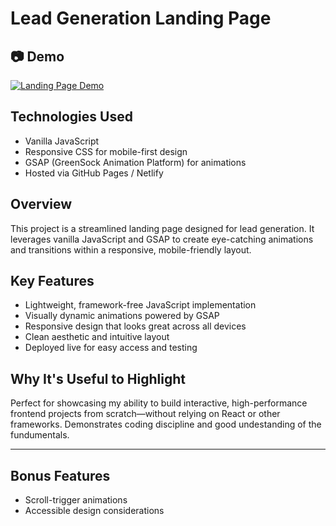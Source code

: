 # Lead Generation Landing Page

## 📷 Demo

[![Landing Page Demo](https://raw.githubusercontent.com/alexband-pro/expence-tracker/main/images/lead-gen-page-port-thumb.png)](https://alexband-pro.github.io/lead-generation-landing-page/)

## Technologies Used
- Vanilla JavaScript
- Responsive CSS for mobile-first design
- GSAP (GreenSock Animation Platform) for animations
- Hosted via GitHub Pages / Netlify

## Overview
This project is a streamlined landing page designed for lead generation. It leverages vanilla JavaScript and GSAP to create eye-catching animations and transitions within a responsive, mobile-friendly layout.

## Key Features
- Lightweight, framework-free JavaScript implementation
- Visually dynamic animations powered by GSAP
- Responsive design that looks great across all devices
- Clean aesthetic and intuitive layout
- Deployed live for easy access and testing

## Why It's Useful to Highlight
Perfect for showcasing my ability to build interactive, high-performance frontend projects from scratch—without relying on React or other frameworks. Demonstrates coding discipline and good undestanding of the fundumentals.

---

## Bonus Features
- Scroll-trigger animations
- Accessible design considerations
